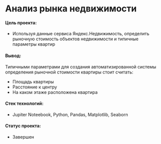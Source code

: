 # Анализ рынка недвижимости

#### Цель проекта: 
- Используя данные сервиса Яндекс.Недвижимость, определить рыночную стоимость объектов недвижимости и типичные параметры квартир

#### Вывод:
Типичными параметрами для создания автоматизированной системы определения рыночной стоимости квартиры стоит считать:
- Площадь квартиры
- Расстояние к центру
- На каком этаже расположена квартира

#### Стек технологий:
- Jupiter Noteebook, Python, Pandas, Matplotlib, Seaborn

#### Статус проекта:
- Завершен

